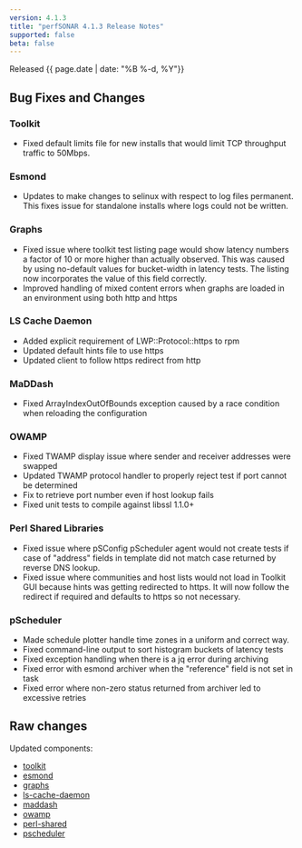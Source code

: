 ```yaml
---
version: 4.1.3
title: "perfSONAR 4.1.3 Release Notes"
supported: false
beta: false
---
```


Released {{ page.date | date: "%B %-d, %Y"}}


Bug Fixes and Changes
---------------------

### Toolkit

-   Fixed default limits file for new installs that would limit TCP
    throughput traffic to 50Mbps.

### Esmond

-   Updates to make changes to selinux with respect to log files
    permanent. This fixes issue for standalone installs where logs could
    not be written.

### Graphs

-   Fixed issue where toolkit test listing page would show latency
    numbers a factor of 10 or more higher than actually observed. This
    was caused by using no-default values for bucket-width in latency
    tests. The listing now incorporates the value of this field
    correctly.
-   Improved handling of mixed content errors when graphs are loaded in
    an environment using both http and https

### LS Cache Daemon

-   Added explicit requirement of LWP::Protocol::https to rpm
-   Updated default hints file to use https
-   Updated client to follow https redirect from http

### MaDDash

-   Fixed ArrayIndexOutOfBounds exception caused by a race condition
    when reloading the configuration

### OWAMP

-   Fixed TWAMP display issue where sender and receiver addresses were
    swapped
-   Updated TWAMP protocol handler to properly reject test if port
    cannot be determined
-   Fix to retrieve port number even if host lookup fails
-   Fixed unit tests to compile against libssl 1.1.0+

### Perl Shared Libraries

-   Fixed issue where pSConfig pScheduler agent would not create tests
    if case of "address" fields in template did not match case returned
    by reverse DNS lookup.
-   Fixed issue where communities and host lists would not load in
    Toolkit GUI because hints was getting redirected to https. It will
    now follow the redirect if required and defaults to https so not
    necessary.

### pScheduler

-   Made schedule plotter handle time zones in a uniform and correct
    way.
-   Fixed command-line output to sort histogram buckets of latency tests
-   Fixed exception handling when there is a jq error during archiving
-   Fixed error with esmond archiver when the "reference" field is not
    set in task
-   Fixed error where non-zero status returned from archiver led to
    excessive retries

Raw changes
-----------

Updated components:

-   [toolkit](https://github.com/perfsonar/toolkit/compare/4.1.2...4.1.3)
-   [esmond](https://github.com/esnet/esmond/compare/2.1.2.2...2.1.3)
-   [graphs](https://github.com/perfsonar/graphs/compare/4.1.2...4.1.3)
-   [ls-cache-daemon](https://github.com/perfsonar/ls-cache-daemon/compare/4.1...v4.1.3)
-   [maddash](https://github.com/esnet/maddash/compare/2.0.3...v2.0.5)
-   [owamp](https://github.com/perfsonar/owamp/compare/4.1.2...4.1.3)
-   [perl-shared](https://github.com/perfsonar/perl-shared/compare/4.1.2...4.1.3)
-   [pscheduler](https://github.com/perfsonar/pscheduler/compare/1.1.1...v1.1.2)
